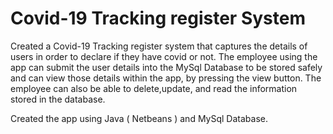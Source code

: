 # Covid-19 Tracking register System
Created a Covid-19 Tracking register system that captures the details of users in order to declare if they have covid or not. 
The employee using the app can submit the user details into the MySql Database to be stored safely and can view those details within the app, by pressing the view button.
The employee can also be able to delete,update, and read the information stored in the database.

Created the app using Java ( Netbeans ) and MySql Database.
 
